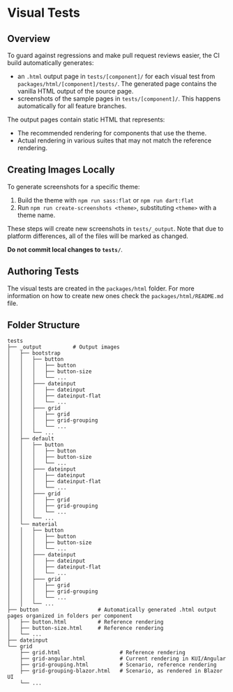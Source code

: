 # Visual Tests

## Overview

To guard against regressions and make pull request reviews easier, the CI build automatically generates:
* an `.html` output page in `tests/[component]/` for each visual test from `packages/html/[component]/tests/`. The generated page contains the vanilla HTML output of the source page.
* screenshots of the sample pages in `tests/[component]/`.
This happens automatically for all feature branches.

The output pages contain static HTML that represents:
* The recommended rendering for components that use the theme.
* Actual rendering in various suites that may not match the reference rendering.

## Creating Images Locally

To generate screenshots for a specific theme:

1. Build the theme with `npm run sass:flat` or `npm run dart:flat`
1. Run `npm run create-screenshots <theme>`, substituting `<theme>` with a theme name.

These steps will create new screenshots in `tests/_output`. Note that due to platform differences, all of the files will be marked as changed.

**Do not commit local changes to `tests/`**.

## Authoring Tests

The visual tests are created in the `packages/html` folder. For more information on how to create new ones check the `packages/html/README.md` file.

## Folder Structure

```
tests
├── _output          # Output images
│   ├── bootstrap
│   │   ├── button
│   │   │   ├── button
│   │   │   ├── button-size
│   │   │   └── ...
│   │   ├─── dateinput
│   │   │   ├── dateinput
│   │   │   ├── dateinput-flat
│   │   │   └── ...
│   │   ├─── grid
│   │   │   ├── grid
│   │   │   ├── grid-grouping
│   │   │   └── ...
│   │   └── ...
│   ├── default
│   │   ├── button
│   │   │   ├── button
│   │   │   ├── button-size
│   │   │   └── ...
│   │   ├─── dateinput
│   │   │   ├── dateinput
│   │   │   ├── dateinput-flat
│   │   │   └── ...
│   │   ├─── grid
│   │   │   ├── grid
│   │   │   ├── grid-grouping
│   │   │   └── ...
│   │   └── ...
│   └── material
│   │   ├── button
│   │   │   ├── button
│   │   │   ├── button-size
│   │   │   └── ...
│   │   ├─── dateinput
│   │   │   ├── dateinput
│   │   │   ├── dateinput-flat
│   │   │   └── ...
│   │   ├─── grid
│   │   │   ├── grid
│   │   │   ├── grid-grouping
│   │   │   └── ...
│   │   └── ...
├── button                   # Automatically generated .html output pages organized in folders per component
│   ├── button.html          # Reference rendering
│   ├── button-size.html     # Reference rendering
│   └── ...
├── dateinput
└── grid
    ├── grid.html                   # Reference rendering
    ├── grid-angular.html           # Current rendering in KUI/Angular
    ├── grid-grouping.html          # Scenario, reference rendering
    ├── grid-grouping-blazor.html   # Scenario, as rendered in Blazor UI
    └── ...
```
